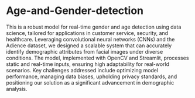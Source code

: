 # Age-and-Gender-detection
This is a robust model for real-time gender and age detection using data science, tailored for applications in customer service, security, and healthcare. Leveraging convolutional neural networks (CNNs) and the Adience dataset, we designed a scalable system that can accurately identify demographic attributes from facial images under diverse conditions. The model, implemented with OpenCV and Streamlit, processes static and real-time inputs, ensuring high adaptability for real-world scenarios. Key challenges addressed include optimizing model performance, managing data biases, upholding privacy standards, and positioning our solution as a significant advancement in demographic analysis.
